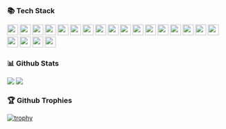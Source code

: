 


### 📚 Tech Stack
<!--
[![.Net](https://img.shields.io/badge/.NET-512BD4?style=for-the-badge&logo=.net&logoColor=white)](https://learn.microsoft.com/de-de/dotnet/)
[![C#](https://img.shields.io/badge/C%23-7D0D7B.svg?style=for-the-badge&logo=csharp&logoColor=white)](https://learn.microsoft.com/de-de/dotnet/csharp/)
[![C++](https://img.shields.io/badge/C++-white?style=for-the-badge&logo=cplusplus&logoColor=00599C)](https://cplusplus.com/)
[![CSS3](https://img.shields.io/badge/CSS3-1572B6.svg?style=for-the-badge&logo=css3&logoColor=white)](https://wiki.selfhtml.org/wiki/CSS)
[![Docker](https://img.shields.io/badge/Docker-white.svg?style=for-the-badge&logo=docker&logoColor=2496ED)](https://www.docker.com/)
[![Git](https://img.shields.io/badge/Git-F0F0E8?style=for-the-badge&logo=git&logoColor=F05032)](https://git-scm.com/)
[![GraphQL](https://img.shields.io/badge/GraphQL-20242C?style=for-the-badge&logo=graphql&logoColor=E10098)](https://graphql.org/)
[![HTML5](https://img.shields.io/badge/HTML5-E34F26.svg?style=for-the-badge&logo=html5&logoColor=white)](https://wiki.selfhtml.org/wiki/HTML)
[![Java](https://img.shields.io/badge/Java-3A75B0.svg?style=for-the-badge)](https://www.java.com/)
[![JavaScript](https://img.shields.io/badge/JavaScript-2D2E2C.svg?style=for-the-badge&logo=javascript&logoColor=F7DF1E)](https://wiki.selfhtml.org/wiki/JavaScript)
[![Linux](https://img.shields.io/badge/Linux-white?style=for-the-badge&logo=linux&logoColor=black)](https://www.linux.org/)
[![MongoDB](https://img.shields.io/badge/MongoDB-white.svg?style=for-the-badge&logo=mongodb&logoColor=47A248)](https://www.mongodb.com/)
[![NodeJS](https://img.shields.io/badge/Node.js-white?style=for-the-badge&logo=nodedotjs&logoColor=339933)](https://nodejs.org/)
[![Python](https://img.shields.io/badge/python-3C79AA?style=for-the-badge&logo=python&logoColor=F9DF59)](https://www.python.org/)
[![ReactJS](https://img.shields.io/badge/React.js-242729.svg?style=for-the-badge&logo=react&logoColor=61DAFB)](https://react.dev/)
[![Scala](https://img.shields.io/badge/Scala-002B36?style=for-the-badge&logo=scala&logoColor=DC322F)](https://www.scala-lang.org/)
[![SQL](https://img.shields.io/badge/SQL-white?style=for-the-badge&logo=microsoftsqlserver&logoColor=CC2927)](https://www.w3schools.com/sql/)
[![TypeScript](https://img.shields.io/badge/TypeScript-white.svg?style=for-the-badge&logo=typescript&logoColor=007ACC)](https://www.typescriptlang.org/)
[![Unity](https://img.shields.io/badge/Unity-000000?style=for-the-badge&logo=unity&logoColor=CCCCCC)](https://unity.com/)
[![Xamarin](https://img.shields.io/badge/Xamarin-white?style=for-the-badge&logo=xamarin&logoColor=3498DB)](https://dotnet.microsoft.com/en-us/apps/xamarin)
[![XAML](https://img.shields.io/badge/XAML-white?style=for-the-badge&logo=xaml&logoColor=0C54C2)](https://learn.microsoft.com/de-de/dotnet/desktop/wpf/xaml/?view=netdesktop-8.0)
-->

<!--
[![.Net](https://img.shields.io/badge/.NET-512BD4?logo=.net&logoColor=white)](https://learn.microsoft.com/de-de/dotnet/)
[![C#](https://img.shields.io/badge/C%23-7D0D7B.svg?logo=csharp&logoColor=white)](https://learn.microsoft.com/de-de/dotnet/csharp/)
[![C++](https://img.shields.io/badge/C++-white?logo=cplusplus&logoColor=00599C)](https://cplusplus.com/)
[![CSS3](https://img.shields.io/badge/CSS3-1572B6.svg?logo=css3&logoColor=white)](https://wiki.selfhtml.org/wiki/CSS)
[![Docker](https://img.shields.io/badge/Docker-white.svg?logo=docker&logoColor=2496ED)](https://www.docker.com/)
[![Git](https://img.shields.io/badge/Git-F0F0E8?logo=git&logoColor=F05032)](https://git-scm.com/)
[![GraphQL](https://img.shields.io/badge/GraphQL-20242C?logo=graphql&logoColor=E10098)](https://graphql.org/)
[![HTML5](https://img.shields.io/badge/HTML5-E34F26.svg?logo=html5&logoColor=white)](https://wiki.selfhtml.org/wiki/HTML)
[![Java](https://img.shields.io/badge/Java-3A75B0.svg)](https://www.java.com/)
[![JavaScript](https://img.shields.io/badge/JavaScript-2D2E2C.svg?logo=javascript&logoColor=F7DF1E)](https://wiki.selfhtml.org/wiki/JavaScript)
[![Linux](https://img.shields.io/badge/Linux-white?logo=linux&logoColor=black)](https://www.linux.org/)
[![MongoDB](https://img.shields.io/badge/MongoDB-white.svg?logo=mongodb&logoColor=47A248)](https://www.mongodb.com/)
[![NodeJS](https://img.shields.io/badge/Node.js-white?logo=nodedotjs&logoColor=339933)](https://nodejs.org/)
[![Python](https://img.shields.io/badge/python-3C79AA?logo=python&logoColor=F9DF59)](https://www.python.org/)
[![ReactJS](https://img.shields.io/badge/React.js-242729.svg?logo=react&logoColor=61DAFB)](https://react.dev/)
[![Scala](https://img.shields.io/badge/Scala-002B36?logo=scala&logoColor=DC322F)](https://www.scala-lang.org/)
[![SQL](https://img.shields.io/badge/SQL-white?logo=microsoftsqlserver&logoColor=CC2927)](https://www.w3schools.com/sql/)
[![TypeScript](https://img.shields.io/badge/TypeScript-white.svg?logo=typescript&logoColor=007ACC)](https://www.typescriptlang.org/)
[![Unity](https://img.shields.io/badge/Unity-000000?logo=unity&logoColor=CCCCCC)](https://unity.com/)
[![Xamarin](https://img.shields.io/badge/Xamarin-white?logo=xamarin&logoColor=3498DB)](https://dotnet.microsoft.com/en-us/apps/xamarin)
[![XAML](https://img.shields.io/badge/XAML-white?logo=xaml&logoColor=0C54C2)](https://learn.microsoft.com/de-de/dotnet/desktop/wpf/xaml/?view=netdesktop-8.0)
-->

<!-- .NET -->
<a href="https://learn.microsoft.com/de-de/dotnet/">
  <img src="https://img.shields.io/badge/.NET-512BD4?logo=.net&logoColor=white" height="25"/></a>

<!-- C# -->
<a href="https://learn.microsoft.com/de-de/dotnet/csharp/">  
  <img src="https://img.shields.io/badge/C%23-7D0D7B.svg?labelColor=white&logo=csharp&logoColor=7D0D7B" height="25"/></a>

<!-- C++ -->
<a href="https://cplusplus.com/">
    <img src="https://img.shields.io/badge/C++-00599C?labelColor=white&logo=cplusplus&logoColor=00599C" height="25"/></a>

<!-- CSS3 -->
<a href="https://wiki.selfhtml.org/wiki/CSS">
    <img src="https://img.shields.io/badge/CSS3-1572B6.svg?logo=css3&logoColor=white" height="25"/></a>

<!-- Docker -->
<a href="https://www.docker.com/">
    <img src="https://img.shields.io/badge/Docker-2496ED.svg?labelColor=white&logo=docker&logoColor=2496ED" height="25"/></a>

<!-- Git -->
<a href="https://git-scm.com/">
    <img src="https://img.shields.io/badge/Git-F05032?labelColor=F0F0E8&logo=git&logoColor=F05032" height="25"/></a>

<!-- GraphQL -->
<a href="https://graphql.org/">
    <img src="https://img.shields.io/badge/GraphQL-20242C?logo=graphql&logoColor=E10098" height="25"/></a>

<!-- HTML -->
<a href="https://wiki.selfhtml.org/wiki/HTML">
    <img src="https://img.shields.io/badge/HTML5-E34F26.svg?logo=html5&logoColor=white" height="25"/></a>

<!-- Java -->
<a href="https://www.java.com/">
    <img src="https://img.shields.io/badge/Java-3A75B0.svg" height="25"/></a>

<!-- Javascript -->
<a href="https://wiki.selfhtml.org/wiki/JavaScript">
    <img src="https://img.shields.io/badge/JavaScript-2D2E2C.svg?logo=javascript&logoColor=F7DF1E" height="25"/></a>

<!-- Linux -->
<a href="https://www.linux.org/">
    <img src="https://img.shields.io/badge/Linux-black?labelColor=white&logo=linux&logoColor=black" height="25"/></a>

<!-- MongoDB -->
<a href="https://www.mongodb.com/">
    <img src="https://img.shields.io/badge/MongoDB-47A248.svg?labelColor=white&logo=mongodb&logoColor=47A248" height="25"/></a>

<!-- NodeJS -->
<a href="https://nodejs.org/">
    <img src="https://img.shields.io/badge/Node.js-339933?labelColor=white&logo=nodedotjs&logoColor=339933" height="25"/></a>

<!-- Python -->
<a href="https://www.python.org/">
    <img src="https://img.shields.io/badge/python-3C79AA?logo=python&logoColor=F9DF59" height="25"/></a>

<!-- ReactJS -->
<a href="https://react.dev/">
    <img src="https://img.shields.io/badge/React.js-242729.svg?logo=react&logoColor=61DAFB" height="25"/></a>

<!-- Scala -->
<a href="https://www.scala-lang.org/">
    <img src="https://img.shields.io/badge/Scala-DC322F?labelColor=white&logo=scala&logoColor=DC322F" height="25"/></a>

<!-- SQL -->
<a href="https://www.w3schools.com/sql/">
    <img src="https://img.shields.io/badge/SQL-CC2927?labelColor=white&logo=microsoftsqlserver&logoColor=CC2927" height="25"/></a>

<!-- TypeScript -->
<a href="https://www.typescriptlang.org/">
    <img src="https://img.shields.io/badge/TypeScript-007ACC.svg?labelColor=white&logo=typescript&logoColor=007ACC" height="25"/></a>

<!-- Unity -->
<a href="https://unity.com/">
    <img src="https://img.shields.io/badge/Unity-000000?logo=unity&logoColor=CCCCCC" height="25"/></a>

<!-- Xamarin -->
<a href="https://dotnet.microsoft.com/en-us/apps/xamarin">
    <img src="https://img.shields.io/badge/Xamarin-3498DB?labelColor=white&logo=xamarin&logoColor=3498DB" height="25"/></a>

<!-- XAML -->
<a href="https://learn.microsoft.com/de-de/dotnet/desktop/wpf/xaml/?view=netdesktop-8.0">
    <img src="https://img.shields.io/badge/XAML-0C54C2?labelColor=white&logo=xaml&logoColor=0C54C2" height="25"/></a>

### 📊 Github Stats

[![](https://github-readme-stats.vercel.app/api/?username=MatthiGamer&show_icons=true&theme=algolia&border_color=2DDE98&rank_icon=github&include_all_commits=true&custom_title=My%20Github%20Stats)]()
[![](https://github-readme-stats.vercel.app/api/top-langs/?username=MatthiGamer&theme=algolia&hide_border=false&include_all_commits=true&langs_count=6&layout=compact)]()


### 🏆 Github Trophies

[![trophy](https://github-profile-trophy.vercel.app/?username=MatthiGamer&theme=algolia&rank=B,A,AA,AAA,S,SS,SSS&margin-w=10&no-frame=true)](https://github.com/ryo-ma/github-profile-trophy)

<!--
### 💬 Developer Quote

[![Readme Quotes](https://quotes-github-readme.vercel.app/api?type=horizontal&theme=algolia&border=true)](https://github.com/piyushsuthar/github-readme-quotes)
-->
